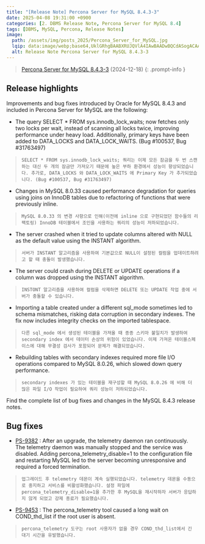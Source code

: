 ```yaml
---
title: "[Release Note] Percona Server for MySQL 8.4.3-3"
date: 2025-04-08 19:31:00 +0900
categories: [2. DBMS Release Note, Percona Server for MySQL 8.4]
tags: [DBMS, MySQL, Percona, Release Notes]
image:
  path: /assets/img/posts_2025/Percona_Server_for_MySQL.jpg
  lqip: data:image/webp;base64,UklGRhgBAABXRUJQVlA4IAwBAADwBQCdASogACAAPm0qkUYkIiGhMBgMAIANiUAWI3JzUBM1EetKtOpv62bapqVOiP9xek71uFiocAD++g+Bbg7nDaAbZO/dwsyF8NgAs+2QcaWV9mx11MqNK6eF8kwAfxdffojwIH+LfFvi28emn3JH+nye9f1M39h+Oe+qSCH1rWZsL3QgMQVXpLiw+EIQSy8ENzwkdqoWthmM5rSrXeMgSnbgi797H0Dw96NCPHQT4POhbVOrWr05dcFYG
  alt: Release Note Percona Server for MySQL 8.4.3-3
---
```


> <a href="https://docs.percona.com/percona-server/8.4/release-notes/8.4.3-3.html" target="_blank">Percona Server for MySQL 8.4.3-3</a> (2024-12-18)
{: .prompt-info }

## Release highlights
Improvements and bug fixes introduced by Oracle for MySQL 8.4.3 and included in Percona Server for MySQL are the following:

- The query SELECT * FROM sys.innodb_lock_waits; now fetches only two locks per wait, instead of scanning all locks twice, improving performance under heavy load. Additionally, primary keys have been added to DATA_LOCKS and DATA_LOCK_WAITS. (Bug #100537, Bug #31763497)
> `SELECT * FROM sys.innodb_lock_waits; 쿼리는 이제 모든 잠금을 두 번 스캔하는 대신 두 개의 잠금만 가져오기 때문에 높은 부하 환경에서 성능이 향상되었습니다. 추가로, DATA_LOCKS 와 DATA_LOCK_WAITS 에 Primary Key 가 추가되었습니다. (Bug #100537, Bug #31763497)`

- Changes in MySQL 8.0.33 caused performance degradation for queries using joins on InnoDB tables due to refactoring of functions that were previously inline.
> `MySQL 8.0.33 의 변경 사항으로 인해(이전에 inline 으로 구현되었던 함수들의 리팩토링) InnoDB 테이블에서 조인을 사용하는 쿼리의 성능이 저하되었습니다.`

- The server crashed when it tried to update columns altered with NULL as the default value using the INSTANT algorithm.
> `서버가 INSTANT 알고리즘을 사용하여 기본값으로 NULL이 설정된 컬럼을 업데이트하려고 할 때 충돌이 발생했습니다.`

- The server could crash during DELETE or UPDATE operations if a column was dropped using the INSTANT algorithm.
> `INSTONT 알고리즘을 사용하여 컬럼을 삭제하면 DELETE 또는 UPDATE 작업 중에 서버가 충돌할 수 있습니다.`

- Importing a table created under a different sql_mode sometimes led to schema mismatches, risking data corruption in secondary indexes. The fix now includes integrity checks on the imported tablespace.
> `다른 sql_mode 에서 생성된 테이블을 가져올 때 종종 스키마 불일치가 발생하여 secondary index 에서 데이터 손상의 위험이 있었습니다. 이제 가져온 테이블스페이스에 대해 무결성 검사가 포함되어 문제가 해결되었습니다.`

- Rebuilding tables with secondary indexes required more file I/O operations compared to MySQL 8.0.26, which slowed down query performance.
> `secondary indexes 가 있는 테이블을 재구성할 때 MySQL 8.0.26 에 비해 더 많은 파일 I/O 작업이 필요하여 쿼리 성능이 저하되었습니다.`

Find the complete list of bug fixes and changes in the MySQL 8.4.3 release notes.

## Bug fixes
- <a href="https://perconadev.atlassian.net/browse/PS-9382" target="_blank">PS-9382</a> : After an upgrade, the telemetry daemon ran continuously. The telemetry daemon was manually stopped and the service was disabled. Adding percona_telemetry_disable=1 to the configuration file and restarting MySQL led to the server becoming unresponsive and required a forced termination.
> `업그레이드 후 telemetry 데몬이 계속 실행되었습니다. telemetry 데몬을 수동으로 중지하고 서비스를 비활성화했습니다. 설정 파일에 percona_telemetry_disable=1을 추가한 후 MySQL을 재시작하자 서버가 응답하지 않게 되었고 강제 종료가 필요했습니다.`

- <a href="https://perconadev.atlassian.net/browse/PS-9453" target="_blank">PS-9453</a> : The percona_telemetry tool caused a long wait on COND_thd_list if the root user is absent.
> `percona_telemetry 도구는 root 사용자가 없을 경우 COND_thd_list에서 긴 대기 시간을 유발했습니다.`